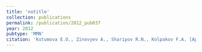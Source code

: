 ```yaml
---
title: 'notitle'
collection: publications
permalink: /publication/2012_pub037
year: 2012
pubtype: 'MMN'
citation: 'Kutumova E.O., Zinovyev A., Sharipov R.N., Kolpakov F.A. [Application of model reduction methods for constructing a composite model of apoptosis signaling]. 2012. <i>Math. Biol. i Bioinformatika</i> <b>7</b>(2):572-588 (In Russian).'
---
```

